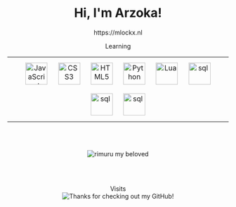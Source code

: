 <div>
  <h1 align="center">Hi, I'm Arzoka!</h1>
  <p align="center">https://mlockx.nl</p>
</div>

<p align="center">Learning</p>

<table align="center"><tr><td>
  
<div align="center">
  <img style="margin: 10px" src="https://mlockx.nl/Learning/javascript-original.svg" title="JavaScript" height="50" />  
  <img style="margin: 10px" src="https://mlockx.nl/Learning/css3-original-wordmark.svg" title="CSS3" height="50" />  
  <img style="margin: 10px" src="https://mlockx.nl/Learning/html5-original-wordmark.svg" title="HTML5" height="50" /> 
  <img style="margin: 10px" src="https://mlockx.nl/Learning/python-original.svg" title="Python" height="50" />  
  <img style="margin: 10px" src="https://mlockx.nl/Learning/lua-original-new.svg" title="Lua" height="50" />  
  <img style="margin: 10px" src="https://mlockx.nl/Learning/sql-original.svg" title="sql" height="50" />  
  <img style="margin: 10px" src="https://mlockx.nl/Learning/php-original.svg" title="sql" height="50" />  
  <img style="margin: 10px" src="https://mlockx.nl/Learning/cpp-original.svg" title="sql" height="50" />  
</div>
  
</table>

<br></br>

<div align="center">
<img src="https://i.pinimg.com/originals/e8/f9/fe/e8f9feac456fc8e449e99afa56bb1752.gif" title="rimuru my beloved">
</div>

<br></br>

<p align="center"> 
  Visits<br>
  <img src="https://profile-counter.glitch.me/Arzoka/count.svg" title="Thanks for checking out my GitHub!" />
</p>
